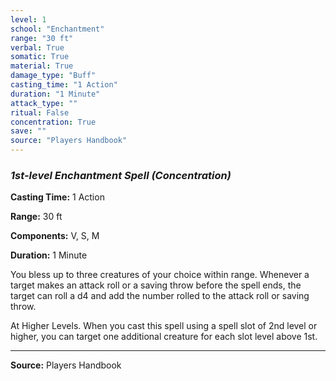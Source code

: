 ```yaml
---
level: 1
school: "Enchantment"
range: "30 ft"
verbal: True
somatic: True
material: True
damage_type: "Buff"
casting_time: "1 Action"
duration: "1 Minute"
attack_type: ""
ritual: False
concentration: True
save: ""
source: "Players Handbook"
---
```


### *1st-level Enchantment Spell* *(Concentration)*

**Casting Time:** 1 Action

**Range:** 30 ft

**Components:** V, S, M

**Duration:** 1 Minute

You bless up to three creatures of your choice within range. Whenever a target makes an attack roll or a saving throw before the spell ends, the target can roll a d4 and add the number rolled to the attack roll or saving throw.
 
 At Higher Levels. When you cast this spell using a spell slot of 2nd level or higher, you can target one additional creature for each slot level above 1st.

---
**Source:** Players Handbook
